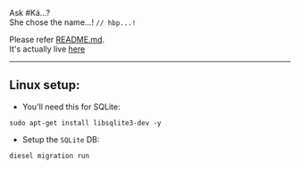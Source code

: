 Ask #Ká...?  
She chose the name...! `// hbp...!`

Please refer [README.md](/markdown/README.md).  
It's actually live [here](https://alpha-sneu.xyz/)

---

## Linux setup:

- You'll need this for SQLite:
```
sudo apt-get install libsqlite3-dev -y
```

- Setup the `SQLite` DB:

```
diesel migration run
```
